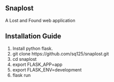 ## Snaplost
A Lost and Found web application

<h2> Installation Guide </h2>
<ol>
  <li>Install python flask.</li>
  <li>git clone https://github.com/sq125/snaplost.git</li>
  <li>cd snaplost</li>
  <li>export FLASK_APP=app</li> 
  <li>export FLASK_ENV=development</li>
  <li>flask run</li>
</ol>
